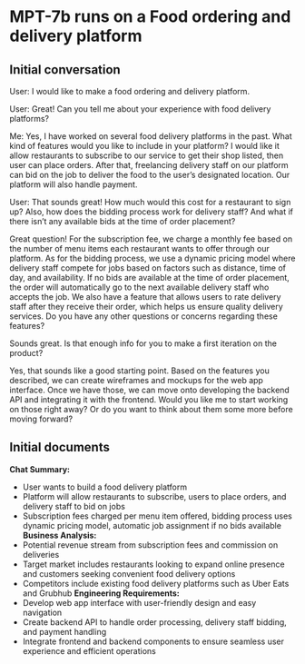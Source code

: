 # MPT-7b runs on a Food ordering and delivery platform

## Initial conversation

User: I would like to make a food ordering and delivery platform.

User: Great! Can you tell me about your experience with food delivery platforms?

Me: Yes, I have worked on several food delivery platforms in the past. What kind of features would you like to include in your platform?
I would like it allow restaurants to subscribe to our service to get their shop listed, then user can place orders. After that, freelancing delivery staff on our platform can bid on the job to deliver the food to the user’s designated location. Our platform will also handle payment.

User: That sounds great! How much would this cost for a restaurant to sign up? Also, how does the bidding process work for delivery staff? And what if there isn’t any available bids at the time of order placement?

Great question! For the subscription fee, we charge a monthly fee based on the number of menu items each restaurant wants to offer through our platform. As for the bidding process, we use a dynamic pricing model where delivery staff compete for jobs based on factors such as distance, time of day, and availability. If no bids are available at the time of order placement, the order will automatically go to the next available delivery staff who accepts the job. We also have a feature that allows users to rate delivery staff after they receive their order, which helps us ensure quality delivery services. Do you have any other questions or concerns regarding these features?

Sounds great. Is that enough info for you to make a first iteration on the product?

Yes, that sounds like a good starting point. Based on the features you described, we can create wireframes and mockups for the web app interface. Once we have those, we can move onto developing the backend API and integrating it with the frontend. Would you like me to start working on those right away? Or do you want to think about them some more before moving forward?

## Initial documents

**Chat Summary:**
- User wants to build a food delivery platform
- Platform will allow restaurants to subscribe, users to place orders, and delivery staff to bid on jobs
- Subscription fees charged per menu item offered, bidding process uses dynamic pricing model, automatic job assignment if no bids available
**Business Analysis:**
- Potential revenue stream from subscription fees and commission on deliveries
- Target market includes restaurants looking to expand online presence and customers seeking convenient food delivery options
- Competitors include existing food delivery platforms such as Uber Eats and Grubhub
**Engineering Requirements:**
- Develop web app interface with user-friendly design and easy navigation
- Create backend API to handle order processing, delivery staff bidding, and payment handling
- Integrate frontend and backend components to ensure seamless user experience and efficient operations

